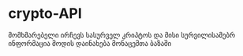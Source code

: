 # crypto-API
მომხმარებელი ირჩევს სასურველ კრიპტოს და მისი სურვილისამებრ ინფორმაცია მოდის დაინახება მონაცემთა ბაზაში
